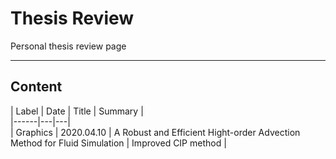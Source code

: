 # Thesis Review
Personal thesis review page

---

## Content

| Label | Date | Title | Summary |  
|------|---|---|  
| Graphics | 2020.04.10 | A Robust and Efficient Hight-order Advection Method for Fluid Simulation | Improved CIP method |  
